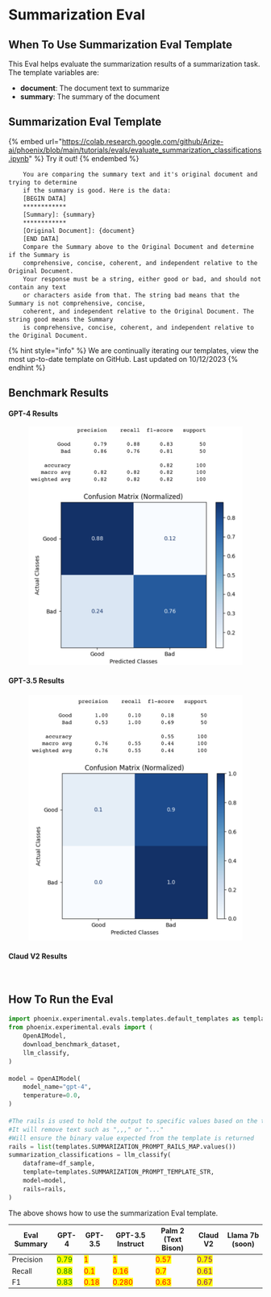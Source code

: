 # Summarization Eval

## When To Use Summarization Eval Template

This Eval helps evaluate the summarization results of a summarization task. The template variables are:

* **document**: The document text to summarize
* **summary**: The summary of the document

## Summarization Eval Template

{% embed url="https://colab.research.google.com/github/Arize-ai/phoenix/blob/main/tutorials/evals/evaluate_summarization_classifications.ipynb" %}
Try it out!
{% endembed %}

```
    You are comparing the summary text and it's original document and trying to determine
    if the summary is good. Here is the data:
    [BEGIN DATA]
    ************
    [Summary]: {summary}
    ************
    [Original Document]: {document}
    [END DATA]
    Compare the Summary above to the Original Document and determine if the Summary is
    comprehensive, concise, coherent, and independent relative to the Original Document.
    Your response must be a string, either good or bad, and should not contain any text
    or characters aside from that. The string bad means that the Summary is not comprehensive, concise,
    coherent, and independent relative to the Original Document. The string good means the Summary
    is comprehensive, concise, coherent, and independent relative to the Original Document.
```

{% hint style="info" %}
We are continually iterating our templates, view the most up-to-date template on GitHub. Last updated on 10/12/2023
{% endhint %}

## Benchmark Results

#### GPT-4 Results

<div align="left">

<figure><img src="../../.gitbook/assets/Screenshot 2023-09-18 at 12.04.55 PM.png" alt=""><figcaption></figcaption></figure>

</div>

#### GPT-3.5 Results

<figure><img src="../../.gitbook/assets/Screenshot 2023-09-18 at 12.05.02 PM (2).png" alt=""><figcaption></figcaption></figure>

#### Claud V2 Results

<figure><img src="../../.gitbook/assets/Screenshot 2023-10-28 at 9.58.08 AM.png" alt=""><figcaption></figcaption></figure>

## How To Run the Eval

```python
import phoenix.experimental.evals.templates.default_templates as templates
from phoenix.experimental.evals import (
    OpenAIModel,
    download_benchmark_dataset,
    llm_classify,
)

model = OpenAIModel(
    model_name="gpt-4",
    temperature=0.0,
)

#The rails is used to hold the output to specific values based on the template
#It will remove text such as ",,," or "..."
#Will ensure the binary value expected from the template is returned 
rails = list(templates.SUMMARIZATION_PROMPT_RAILS_MAP.values())
summarization_classifications = llm_classify(
    dataframe=df_sample,
    template=templates.SUMMARIZATION_PROMPT_TEMPLATE_STR,
    model=model,
    rails=rails,
)
```

The above shows how to use the summarization Eval template.

| Eval Summary | GPT-4                                  | GPT-3.5                              | GPT-3.5 Instruct                      | Palm 2 (Text Bison)                  | Claud V2                                | Llama 7b (soon) |
| ------------ | -------------------------------------- | ------------------------------------ | ------------------------------------- | ------------------------------------ | --------------------------------------- | --------------- |
| Precision    | <mark style="color:green;">0.79</mark> | <mark style="color:red;">1</mark>    | <mark style="color:red;">1</mark>     | <mark style="color:red;">0.57</mark> | <mark style="color:purple;">0.75</mark> |                 |
| Recall       | <mark style="color:green;">0.88</mark> | <mark style="color:red;">0.1</mark>  | <mark style="color:red;">0.16</mark>  | <mark style="color:red;">0.7</mark>  | <mark style="color:purple;">0.61</mark> |                 |
| F1           | <mark style="color:green;">0.83</mark> | <mark style="color:red;">0.18</mark> | <mark style="color:red;">0.280</mark> | <mark style="color:red;">0.63</mark> | <mark style="color:purple;">0.67</mark> |                 |
